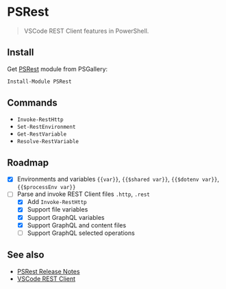 # PSRest

> VSCode REST Client features in PowerShell.

## Install

Get [PSRest](https://www.powershellgallery.com/packages/PSRest) module from PSGallery:

```powershell
Install-Module PSRest
```

## Commands

- `Invoke-RestHttp`
- `Set-RestEnvironment`
- `Get-RestVariable`
- `Resolve-RestVariable`

## Roadmap

- [x] Environments and variables `{{var}}`, `{{$shared var}}`, `{{$dotenv var}}`, `{{$processEnv var}}`
- [ ] Parse and invoke REST Client files `.http`, `.rest`
    - [x] Add `Invoke-RestHttp`
    - [x] Support file variables
    - [x] Support GraphQL variables
    - [x] Support GraphQL and content files
    - [ ] Support GraphQL selected operations

## See also

- [PSRest Release Notes](https://github.com/nightroman/PSRest/blob/main/Release-Notes.md)
- [VSCode REST Client](https://github.com/Huachao/vscode-restclient)
